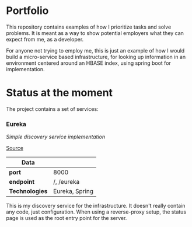 # Portfolio
This repository contains examples of how I prioritize tasks and solve problems. It is meant as a way to show potential employers what they can expect from me, as a developer.

For anyone not trying to employ me, this is just an example of how I would build a micro-service based infrastructure, for looking up information in an environment centered around an HBASE index, using spring boot for implementation. 

# Status at the moment
The project contains a set of services:

### Eureka
_Simple discovery service implementation_

[Source](https://github.com/ViktorKob/portfolio/tree/master/infrastructure "Infrastructure root")

| Data | |
|---|---|
|**port**|8000|
|**endpoint**|/, /eureka|
|**Technologies**|Eureka, Spring|

This is my discovery service for the infrastructure. It doesn't really contain any code, just configuration. When using a reverse-proxy setup, the status page is used as the root entry point for the server.





